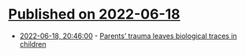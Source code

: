 # [Published on 2022-06-18](index.md)

* [2022-06-18, 20:46:00](https://news.ycombinator.com/item?id=31793682) - [Parents’ trauma leaves biological traces in children](https://www.scientificamerican.com/article/how-parents-rsquo-trauma-leaves-biological-traces-in-children/)
